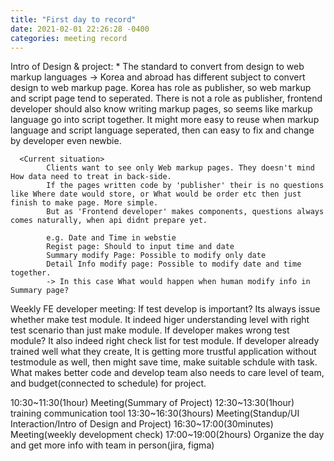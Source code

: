 ```yaml
---
title: "First day to record"
date: 2021-02-01 22:26:28 -0400
categories: meeting record
---
```


Intro of Design & project: 
	* The standard to convert from design to web markup languages 
		-> Korea and abroad has different subject to convert design to web markup page.
			Korea has role as publisher, so web markup and script page tend to seperated.
			There is not a role as publisher, frontend developer should also know writing markup pages, so seems like markup language go into script together.
			It might more easy to reuse when markup language and script language seperated, then can easy to fix and change by developer even newbie.
			
      <Current situation>
			Clients want to see only Web markup pages. They doesn't mind How data need to treat in back-side. 
			If the pages written code by 'publisher' their is no questions like Where date would store, or What would be order etc then just finish to make page. More simple.
			But as 'Frontend developer' makes components, questions always comes naturally, when api didnt prepare yet.
      
			e.g. Date and Time in webstie
			Regist page: Should to input time and date
			Summary modify Page: Possible to modify only date
			Detail Info modify page: Possible to modify date and time together.
			-> In this case What would happen when human modify info in Summary page?
			
Weekly FE developer meeting: If test develop is important?
	  Its always issue whether make test module. It indeed higer understanding level with right test scenario than just make module.
		If developer makes wrong test module? It also indeed right check list for test module.
		If developer already trained well what they create, It is getting more trustful application without testmodule as well, then might save time, make suitable schdule with task.
		What makes better code and develop team also needs to care level of team, and budget(connected to schedule) for project.

10:30~11:30(1hour)	Meeting(Summary of Project)
12:30~13:30(1hour)	training communication tool
13:30~16:30(3hours) Meeting(Standup/UI Interaction/Intro of Design and Project)
16:30~17:00(30minutes) Meeting(weekly development check)
17:00~19:00(2hours) Organize the day and get more info with team in person(jira, figma)
